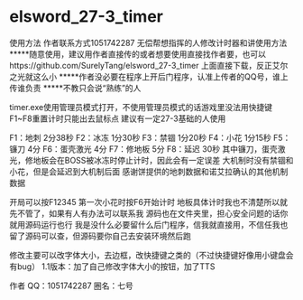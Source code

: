 # elsword_27-3_timer
使用方法 作者联系方式1051742287 无偿帮想指挥的人修改计时器和讲使用方法
*****随意使用，建议用作者直接传的或者想要使用直接找作者要，也可以https://github.com/SurelyTang/elsword_27-3_timer 上面直接下载，反正艾尔之光就这么小
*****作者没必要在程序上开后门程序，认准上传者的QQ号，谁上传谁负责
*****不教只会说“熟练”的人

timer.exe使用管理员模式打开，不使用管理员模式的话游戏里没法用快捷键F1~F8重置计时只能出去鼠标点
建议有一定27-3基础的人使用

F1：地刺 2分38秒
F2：冰冻 1分30秒
F3：禁锢 1分20秒
F4：小花 1分15秒
F5：镰刀 4分
F6：蛋壳激光 4分
F7：修地板 5分
F8：延迟 30秒
其中镰刀，蛋壳激光，修地板会在BOSS被冰冻时停止计时，因此会有一定误差
大机制时没有禁锢和小花，但是会延迟到大机制后面
感谢饼提供的地刺数据和诺艾拉确认的其他机制数据

开局可以按F12345
第一次小花时按F6开始计时
地板具体计时我也不清楚所以就先不管了，如果有人有办法可以联系我
源码也在文件夹里，担心安全问题的话你就用源码运行也行
我是没什么必要留什么后门程序，信我就直接用，不信任我也留了源码可以查，但源码要你自己去安装环境然后跑

修改主要可以改字体大小，去边框，改快捷键之类的（不过快捷键好像用小键盘会有bug）
1.1版本：加了自己修改字体大小的按钮，加了TTS

作者
QQ：1051742287
圈名：七号
